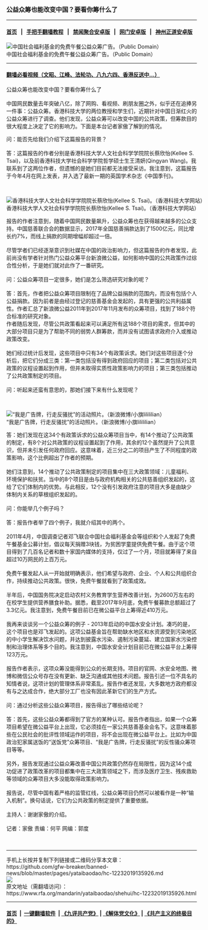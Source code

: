 ### 公益众筹也能改变中国？要看你筹什么了
------------------------

#### [首页](https://github.com/gfw-breaker/banned-news/blob/master/README.md) &nbsp;&nbsp;|&nbsp;&nbsp; [手把手翻墙教程](https://github.com/gfw-breaker/guides/wiki) &nbsp;&nbsp;|&nbsp;&nbsp; [禁闻聚合安卓版](https://github.com/gfw-breaker/bn-android) &nbsp;&nbsp;|&nbsp;&nbsp; [网门安卓版](https://github.com/oGate2/oGate) &nbsp;&nbsp;|&nbsp;&nbsp; [神州正道安卓版](https://github.com/SzzdOgate/update) 



<div id="headerimg">
 <img alt="中国社会福利基金的免费午餐公益众筹广告。（Public Domain）" src="https://www.rfa.org/mandarin/yataibaodao/shehui/hc-12232019135926.html/wangjujianai_980x302.jpg/image" title="中国社会福利基金的免费午餐公益众筹广告。（Public Domain）"/>
 <div id="headerimgcontents">
  <div id="headerimgcaption">
   <span>
    中国社会福利基金的免费午餐公益众筹广告。（Public Domain）
   </span>
   <!-- zoomattribute -->
  </div>
  <!-- headerimgcaption -->
 </div>
 <!-- headerimagecontents -->
</div>

<hr/>


#### [翻墙必看视频（文昭、江峰、法轮功、八九六四、香港反送中...）](https://github.com/gfw-breaker/banned-news/blob/master/pages/link3.md)

<div id="storytext">
 <div>
  <div class="slot_header">
  </div>
 </div>
 <p>
  公益众筹也能改变中国？要看你筹什么了
  <br/>
  <br/>
  中国网民数量去年突破八亿，除了网购、看视频、刷朋友圈之外，似乎还在追捧另一件事：公益众筹。香港科技大学的两位教授和学生们，近期针对中国日渐红火的公益众筹进行了调查。他们发现，公益众筹可以改变中国的公共政策，但筹款目的很大程度上决定了它的影响力。下面是本台记者家傲了解到的情况。
 </p>
 <p>
 </p>
 <p>
  问：能否先给我们介绍下这篇报告的背景？
  <br/>
  <br/>
  答：这篇报告的作者分别是香港科技大学人文社会科学学院院长蔡欣怡(Kellee S. Tsai)，以及前香港科技大学社会科学学院哲学硕士生王清妍(Qingyan Wang)。我联系到了这两位作者，但遗憾的是她们目前都无法接受采访。我注意到，这篇报告于今年4月在网上发表，并入选了最新一期的英国学术杂志《中国季刊》。
 </p>
 <p>
  <br/>
  <div class="image-inline captioned" style="width:622px;">
   <div style="width:622px;">
    <img alt="香港科技大学人文社会科学学院院长蔡欣怡(Kellee S. Tsai)。（香港科技大学网站）" src="https://www.rfa.org/mandarin/yataibaodao/shehui/hc-12232019135926.html/SeniorAdmin_Professor-Kellee-S_1.png" title="香港科技大学人文社会科学学院院长蔡欣怡(Kellee S. Tsai)。（香港科技大学网站）"/>
   </div>
   <div class="image-caption">
    <span style="width:622px;">
     香港科技大学人文社会科学学院院长蔡欣怡(Kellee S. Tsai)。（香港科技大学网站）
    </span>
    <span class="copyright">
    </span>
   </div>
  </div>
 </p>
 <p>
  报告的作者注意到，随着中国网民数量飙升，公益众筹也在获得越来越多的公众支持。中国慈善联合会的数据显示，2017年全国慈善捐款达到了1500亿元，同比增长约7%，而线上捐款的同期增幅却超过一倍。
  <br/>
  <br/>
  尽管学者们已经逐渐意识到社媒在中国的政治影响力，但这篇报告的作者发现，此前尚没有学者针对热门公益众筹平台新浪微公益，如何影响中国的公共政策作过综合性分析，于是她们就对此作了一番研究。
  <br/>
  <br/>
  问：公益众筹项目一定很多，她们是怎么筛选研究对象的呢？
  <br/>
  <br/>
  答：首先，作者把公益众筹项目限制在了品牌公益捐款的范围内，而没有包括个人公益捐款。因为前者是由经过登记的慈善基金会发起的，具有更强的公共利益属性。作者汇总了新浪微公益2011年到2017年11月发布的众筹项目，找到了188个符合标准的研究对象。
  <br/>
  作者随后发现，尽管公共政策看起来可以满足所有这188个项目的需求，但其中的大部分项目只是为了帮助不同的弱势人群筹款，而并没有试图请求政府介入或推动政策改变。
  <br/>
  <br/>
  她们经过统计后发现，这些项目中只有34个有政策诉求。她们对这些项目逐个分析后，把它们分成三类：第一类包括没有得到政府回应的项目；第二类包括对公共政策的议程设置起到作用，但并未取得实质性政策影响力的项目；第三类包括推动了公共政策制定的项目。
  <br/>
  <br/>
  问：听起来还蛮有意思的，那她们接下来有什么发现呢？
 </p>
 <p>
  <br/>
  <div class="image-inline captioned" style="width:690px;">
   <div style="width:690px;">
    <img alt="“我是广告牌，行走反骚扰”的活动照片。（新浪微博/小旗lilililian）" src="https://www.rfa.org/mandarin/yataibaodao/shehui/hc-12232019135926.html/006EeL0Hly1ffctc9xe22j31hc1407wj.jpg" title="“我是广告牌，行走反骚扰”的活动照片。（新浪微博/小旗lilililian）"/>
   </div>
   <div class="image-caption">
    <span style="width:690px;">
     “我是广告牌，行走反骚扰”的活动照片。（新浪微博/小旗lilililian）
    </span>
    <span class="copyright">
    </span>
   </div>
  </div>
 </p>
 <p>
  答：她们发现在这34个有政策诉求的公益众筹项目当中，有14个推动了公共政策的制定，有8个对公共政策的议程设置起到了作用，其余的12个虽然提升了公共意识，但并未引发任何政府回应。这意味着，近三分之二的项目产生了不同程度的政策影响，这个比例超出了作者的预期。
  <br/>
  <br/>
  她们注意到，14个推动了公共政策制定的项目集中在三大政策领域：儿童福利、环境保护和扶贫。当中的8个项目是由与政府机构相关的公共慈善组织发起的，这给了它们体制内的优势。与此相反，12个没有引发政府注意的项目大多是由缺少体制内关系的草根组织发起的。
  <br/>
  <br/>
  问：你能举几个例子吗？
  <br/>
  <br/>
  答：报告作者举了四个例子，我就介绍其中的两个。
  <br/>
  <br/>
  2011年4月，中国调查记者邓飞联合中国社会福利基金会等组织和个人发起了免费午餐基金公募计划，倡议每天捐赠3块钱，为贫困学童提供免费午餐。由于这个项目得到了几百名记者和数十家国内媒体的支持，仅过了一个月，项目就筹得了来自超过10万网民的上百万元。
  <br/>
  <br/>
  免费午餐发起人从一开始就明确表示，他们希望与政府、企业、个人和公共组织合作，持续推动公共政策。很快，免费午餐就看到了政策成效。
  <br/>
  <br/>
  半年后，中国国务院决定启动农村义务教育学生营养改善计划，为2600万左右的在校学生提供营养膳食补助。据悉，截至2017年9月底，免费午餐募款总额超过了3.3亿元。我注意到，免费午餐目前已在微公益平台上筹得近410万元。
  <br/>
  <br/>
  我再来谈谈另一个公益众筹的例子 - 2013年启动的中国水安全计划。凑巧的是，这个项目也是邓飞发起的。这项公益基金旨在帮助缺水地区和水资源受到污染地区的中小学生解决饮水问题，并达到披露水污染、遏制污染蔓延、建立国家水污染控制和治理体系等多个目的。我注意到，中国水安全计划目前已在微公益平台上筹得123万元。
  <br/>
  <br/>
  报告作者表示，这项众筹没能得到公众的长期支持。项目的官网、水安全地图、微博和微信公众号存在没有更新、缺乏沟通或其他技术问题。报告引述一位不具名的知情者说，这项计划的管理体系非常紊乱。报告作者还发现，大多数地方政府都没有与之达成合作，绝大部分工厂也没有因此革新它们的生产方式。
  <br/>
  <br/>
  问：通过分析这些公益众筹项目，报告得出了哪些结论呢？
  <br/>
  <br/>
  答：首先，这些公益众筹都得到了官方的某种认可。报告作者指出，如果一个众筹项目希望在微公益平台上出现，它必须挂在一家公共慈善基金会名下。这意味着那些在公民社会的批评性领域运作的项目，将不会出现在微公益平台上。比如为中国政治犯家属送饭的“送饭党”众筹项目、“我是广告牌，行走反骚扰”的反性骚众筹项目等等。
  <br/>
  <br/>
  另外，报告发现通过公益众筹改善中国公共政策仍然存在局限性，因为这14个成功促进了政策改革的项目都集中在三大政策领域之下，而涉及医疗卫生、残疾救助等领域的众筹项目大多没能取得政策影响力。
  <br/>
  <br/>
  报告说，尽管中国有着严格的监管红线，公益众筹项目仍然可以被看作是一种“输入机制”。换句话说，它们为公共政策的制定提供了重要依据。
  <br/>
  <br/>
  主持人：谢谢家傲的介绍。
  <br/>
  <br/>
  记者：家傲 责编：何平 网编：郭度
  <br/>
  <br/>
  <br/>
 </p>
</div>

<hr/>
手机上长按并复制下列链接或二维码分享本文章：<br/>
https://github.com/gfw-breaker/banned-news/blob/master/pages/yataibaodao/hc-12232019135926.md <br/>
<a href='https://github.com/gfw-breaker/banned-news/blob/master/pages/yataibaodao/hc-12232019135926.md'><img src='https://github.com/gfw-breaker/banned-news/blob/master/pages/yataibaodao/hc-12232019135926.md.png'/></a> <br/>
原文地址（需翻墙访问）：https://www.rfa.org/mandarin/yataibaodao/shehui/hc-12232019135926.html


------------------------
#### [首页](https://github.com/gfw-breaker/banned-news/blob/master/README.md) &nbsp;|&nbsp; [一键翻墙软件](https://github.com/gfw-breaker/nogfw/blob/master/README.md) &nbsp;| [《九评共产党》](https://github.com/gfw-breaker/9ping.md/blob/master/README.md#九评之一评共产党是什么) | [《解体党文化》](https://github.com/gfw-breaker/jtdwh.md/blob/master/README.md) | [《共产主义的终极目的》](https://github.com/gfw-breaker/gczydzjmd.md/blob/master/README.md)


<img src='http://gfw-breaker.win/banned-news/pages/yataibaodao/hc-12232019135926.md' width='0px' height='0px'/>